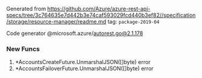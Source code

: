 Generated from https://github.com/Azure/azure-rest-api-specs/tree/3c764635e7d442b3e74caf593029fcd440b3ef82//specification/storage/resource-manager/readme.md tag: `package-2019-04`

Code generator @microsoft.azure/autorest.go@2.1.178


### New Funcs

1. *AccountsCreateFuture.UnmarshalJSON([]byte) error
1. *AccountsFailoverFuture.UnmarshalJSON([]byte) error
